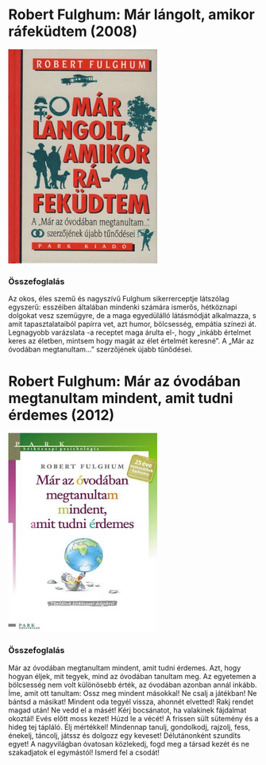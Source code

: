# <a name="id_1277">Robert Fulghum: Már lángolt, amikor ráfeküdtem (2008)</a>
<img src="https://github.com/BercziSandor/calibre_lib/raw/main/Robert%20Fulghum/Mar%20langolt%2C%20amikor%20rafekudtem%20%281277%29/cover.jpg" alt="cover" width="300"/>

### Összefoglalás
<div>
<p>Az okos, éles szemű és nagyszívű Fulghum sikerrerceptje látszólag egyszerű: esszéiben általában mindenki számára ismerős, hétköznapi dolgokat vesz szemügyre, de a maga egyedülálló látásmódját alkalmazza, s amit tapasztalataiból papírra vet, azt humor, bölcsesség, empátia színezi át. Legnagyobb varázslata -a receptet maga árulta el-, hogy „inkább értelmet keres az életben, mintsem hogy magát az élet értelmét keresné”. A „Már az óvodában megtanultam…” szerzőjének újabb tűnődései.</p></div>

# <a name="id_1302">Robert Fulghum: Már az óvodában megtanultam mindent, amit tudni érdemes (2012)</a>
<img src="https://github.com/BercziSandor/calibre_lib/raw/main/Robert%20Fulghum/Mar%20az%20ovodaban%20megtanultam%20mindent%20%281302%29/cover.jpg" alt="cover" width="300"/>

### Összefoglalás
<div>
<p>Már az óvodában megtanultam mindent, amit tudni érdemes. Azt, hogy hogyan éljek, mit tegyek, mind az óvodában tanultam meg. Az egyetemen a bölcsesség nem volt különösebb érték, az óvodában azonban annál inkább. Íme, amit ott tanultam: Ossz meg mindent másokkal! Ne csalj a játékban! Ne bántsd a másikat! Mindent oda tegyél vissza, ahonnét elvetted! Rakj rendet magad után! Ne vedd el a másét! Kérj bocsánatot, ha valakinek fájdalmat okoztál! Evés előtt moss kezet! Húzd le a vécét! A frissen sült sütemény és a hideg tej tápláló. Élj mértékkel! Mindennap tanulj, gondolkodj, rajzolj, fess, énekelj, táncolj, játssz és dolgozz egy keveset! Délutánonként szundíts egyet! A nagyvilágban óvatosan közlekedj, fogd meg a társad kezét és ne szakadjatok el egymástól! Ismerd fel a csodát!</p></div>

